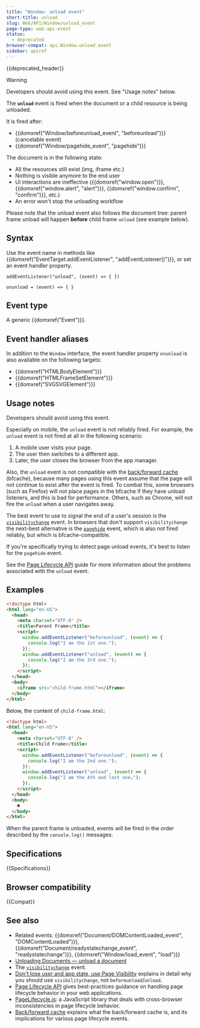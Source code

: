 ```yaml
---
title: "Window: unload event"
short-title: unload
slug: Web/API/Window/unload_event
page-type: web-api-event
status:
  - deprecated
browser-compat: api.Window.unload_event
sidebar: apiref
---
```


{{deprecated_header}}

> [!WARNING]
> Developers should avoid using this event. See "Usage notes" below.

The **`unload`** event is fired when the document or a child resource is being unloaded.

It is fired after:

- {{domxref("Window/beforeunload_event", "beforeunload")}} (cancelable event)
- {{domxref("Window/pagehide_event", "pagehide")}}

The document is in the following state:

- All the resources still exist (img, iframe etc.)
- Nothing is visible anymore to the end user
- UI interactions are ineffective ({{domxref("window.open")}}, {{domxref("window.alert", "alert")}}, {{domxref("window.confirm", "confirm")}}, etc.)
- An error won't stop the unloading workflow

Please note that the unload event also follows the document tree: parent frame unload will happen **before** child frame `unload` (see example below).

## Syntax

Use the event name in methods like {{domxref("EventTarget.addEventListener", "addEventListener()")}}, or set an event handler property.

```js-nolint
addEventListener("unload", (event) => { })

onunload = (event) => { }
```

## Event type

A generic {{domxref("Event")}}.

## Event handler aliases

In addition to the `Window` interface, the event handler property `onunload` is also available on the following targets:

- {{domxref("HTMLBodyElement")}}
- {{domxref("HTMLFrameSetElement")}}
- {{domxref("SVGSVGElement")}}

## Usage notes

Developers should avoid using this event.

Especially on mobile, the `unload` event is not reliably fired. For example, the `unload` event is not fired at all in the following scenario:

1. A mobile user visits your page.
2. The user then switches to a different app.
3. Later, the user closes the browser from the app manager.

Also, the `unload` event is not compatible with the [back/forward cache](https://web.dev/articles/bfcache) (bfcache), because many pages using this event assume that the page will not continue to exist after the event is fired. To combat this, some browsers (such as Firefox) will not place pages in the bfcache if they have unload listeners, and this is bad for performance. Others, such as Chrome, will not fire the `unload` when a user navigates away.

The best event to use to signal the end of a user's session is the [`visibilitychange`](/en-US/docs/Web/API/Document/visibilitychange_event) event. In browsers that don't support `visibilitychange` the next-best alternative is the [`pagehide`](/en-US/docs/Web/API/Window/pagehide_event) event, which is also not fired reliably, but which is bfcache-compatible.

If you're specifically trying to detect page unload events, it's best to listen for the `pagehide` event.

See the [Page Lifecycle API](https://developer.chrome.com/docs/web-platform/page-lifecycle-api#the-unload-event) guide for more information about the problems associated with the `unload` event.

## Examples

```html
<!doctype html>
<html lang="en-US">
  <head>
    <meta charset="UTF-8" />
    <title>Parent Frame</title>
    <script>
      window.addEventListener("beforeunload", (event) => {
        console.log("I am the 1st one.");
      });
      window.addEventListener("unload", (event) => {
        console.log("I am the 3rd one.");
      });
    </script>
  </head>
  <body>
    <iframe src="child-frame.html"></iframe>
  </body>
</html>
```

Below, the content of `child-frame.html`:

```html
<!doctype html>
<html lang="en-US">
  <head>
    <meta charset="UTF-8" />
    <title>Child Frame</title>
    <script>
      window.addEventListener("beforeunload", (event) => {
        console.log("I am the 2nd one.");
      });
      window.addEventListener("unload", (event) => {
        console.log("I am the 4th and last one…");
      });
    </script>
  </head>
  <body>
    ☻
  </body>
</html>
```

When the parent frame is unloaded, events will be fired in the order described by the `console.log()` messages.

## Specifications

{{Specifications}}

## Browser compatibility

{{Compat}}

## See also

- Related events: {{domxref("Document/DOMContentLoaded_event", "DOMContentLoaded")}}, {{domxref("Document/readystatechange_event", "readystatechange")}}, {{domxref("Window/load_event", "load")}}
- [Unloading Documents — unload a document](https://html.spec.whatwg.org/multipage/browsers.html#unloading-documents)
- The [`visibilitychange`](/en-US/docs/Web/API/Document/visibilitychange_event) event.
- [Don't lose user and app state, use Page Visibility](https://www.igvita.com/2015/11/20/dont-lose-user-and-app-state-use-page-visibility/) explains in
  detail why you should use `visibilitychange`, not
  `beforeunload`/`unload`.
- [Page Lifecycle API](https://developer.chrome.com/docs/web-platform/page-lifecycle-api#developer-recommendations-for-each-state) gives best-practices guidance on handling
  page lifecycle behavior in your web applications.
- [PageLifecycle.js](https://github.com/GoogleChromeLabs/page-lifecycle): a JavaScript library that deals with cross-browser inconsistencies in page lifecycle behavior.
- [Back/forward cache](https://web.dev/articles/bfcache) explains what the back/forward cache is, and its implications for various page lifecycle events.
